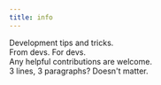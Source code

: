 ```yaml
---
title: info
---
```


Development tips and tricks.  
From devs. For devs.  
Any helpful contributions are welcome.  
3 lines, 3 paragraphs? Doesn't matter.
